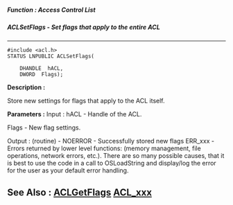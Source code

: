 ##### Function : Access Control List
##### ACLSetFlags - Set flags that apply to the entire ACL
---
```
#include <acl.h>
STATUS LNPUBLIC ACLSetFlags(

	DHANDLE  hACL,
	DWORD  Flags);
```
**Description :**

Store new settings for flags that apply to the ACL itself.

**Parameters :**
Input :
hACL  -  Handle of the ACL.

Flags  -  New flag settings.

Output :
(routine)  -  NOERROR - Successfully stored new flags
ERR_xxx - Errors returned by lower level functions: (memory management, file operations, network errors, etc.).  There are so many possible causes, that it is best to use the code in a call to OSLoadString and display/log the error for the user as your default error handling.



**See Also :**
[ACLGetFlags](/reference/Func/ACLGetFlags)
[ACL_xxx](/reference/Symb/ACL_xxx)
---
